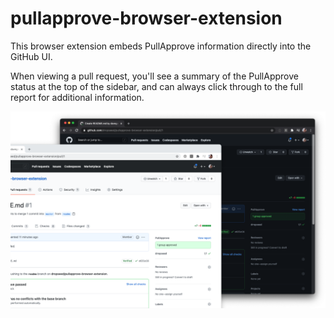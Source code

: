 # pullapprove-browser-extension

This browser extension embeds PullApprove information directly into the GitHub UI.

When viewing a pull request,
you'll see a summary of the PullApprove status at the top of the sidebar,
and can always click through to the full report for additional information.

![](example.png)
